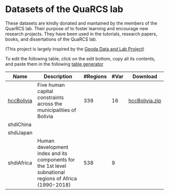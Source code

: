 # Datasets of the QuaRCS lab

These datasets are kindly donated and mantained by the members of the QuarRCS lab. Their purpose of to foster learning and encourage new research projects. 
They have been used in the tutorials, research papers, books, and dissertations of the QuaRCS lab.

(This project is largely inspired by the [Geoda Data and Lab Project](https://geodacenter.github.io/data-and-lab//))

To edit the following table, click on the edit bottom, copy all its contents, and paste them in the following [table generator](https://www.tablesgenerator.com/markdown_tables)

| Name       | Description                                                                                            | #Regions | #Var | Download |
|------------|--------------------------------------------------------------------------------------------------------|----------|------|----------|
| [hccBolivia](hccBolivia/README.md)| Five human capital constraints across the municipalities of Bolivia                                    | 339      | 16   | [hccBolivia.zip](hccBolivia/download.zip?raw=true)         |
| shdiChina  |                                                                                                        |          |      |          |
| shdiJapan  |                                                                                                        |          |      |          |
| shdiAfrica | Human development index and its components for the 1st level subnational regions of Africa (1990-2018) | 538      | 9    |          |
